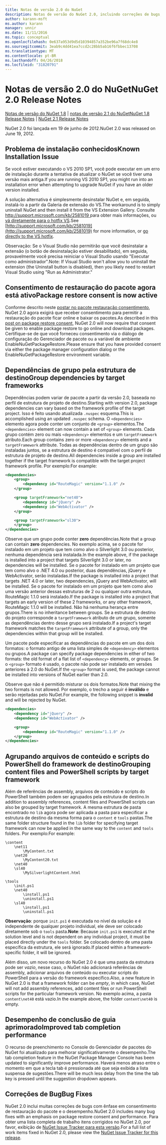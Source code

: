 ```yaml
---
title: Notas de versão 2.0 do NuGet
description: Notas de versão do NuGet 2.0, incluindo correções de bugs, problemas conhecidos, recursos adicionados e DCRs.
author: karann-msft
ms.author: karann
manager: unnir
ms.date: 11/11/2016
ms.topic: conceptual
ms.openlocfilehash: 0e637a953d9d5d10394857a352be96a7f68dc4e8
ms.sourcegitcommit: 3eab9c4dd41ea7ccd2c28bb5ab16f6fbbec13708
ms.translationtype: MT
ms.contentlocale: pt-BR
ms.lasthandoff: 04/26/2018
ms.locfileid: "31820791"
---
```

# <a name="nuget-20-release-notes"></a><span data-ttu-id="9aabd-103">Notas de versão 2.0 do NuGet</span><span class="sxs-lookup"><span data-stu-id="9aabd-103">NuGet 2.0 Release Notes</span></span>

<span data-ttu-id="9aabd-104">[Notas de versão do NuGet 1.8](../release-notes/nuget-1.8.md) | [notas de versão 2.1 do NuGet](../release-notes/nuget-2.1.md)</span><span class="sxs-lookup"><span data-stu-id="9aabd-104">[NuGet 1.8 Release Notes](../release-notes/nuget-1.8.md) | [NuGet 2.1 Release Notes](../release-notes/nuget-2.1.md)</span></span>

<span data-ttu-id="9aabd-105">NuGet 2.0 foi lançada em 19 de junho de 2012.</span><span class="sxs-lookup"><span data-stu-id="9aabd-105">NuGet 2.0 was released on June 19, 2012.</span></span>

## <a name="known-installation-issue"></a><span data-ttu-id="9aabd-106">Problema de instalação conhecidos</span><span class="sxs-lookup"><span data-stu-id="9aabd-106">Known Installation Issue</span></span>
<span data-ttu-id="9aabd-107">Se você estiver executando o VS 2010 SP1, você pode executar em um erro de instalação durante a tentativa de atualizar o NuGet se você tiver uma versão mais antiga.</span><span class="sxs-lookup"><span data-stu-id="9aabd-107">If you are running VS 2010 SP1, you might run into an installation error when attempting to upgrade NuGet if you have an older version installed.</span></span>

<span data-ttu-id="9aabd-108">A solução alternativa é simplesmente desinstalar NuGet e, em seguida, instalá-lo a partir da Galeria de extensão do VS.</span><span class="sxs-lookup"><span data-stu-id="9aabd-108">The workaround is to simply uninstall NuGet and then install it from the VS Extension Gallery.</span></span>  <span data-ttu-id="9aabd-109">Consulte [ http://support.microsoft.com/kb/2581019 ](http://support.microsoft.com/kb/2581019) para obter mais informações, ou [vá diretamente para o hotfix VS](http://bit.ly/vsixcertfix).</span><span class="sxs-lookup"><span data-stu-id="9aabd-109">See [http://support.microsoft.com/kb/2581019](http://support.microsoft.com/kb/2581019) for more information, or [go directly to the VS hotfix](http://bit.ly/vsixcertfix).</span></span>

<span data-ttu-id="9aabd-110">Observação: Se o Visual Studio não permitirão que você desinstalar a extensão (o botão de desinstalação estiver desabilitado), em seguida, provavelmente você precisa reiniciar o Visual Studio usando "Executar como administrador".</span><span class="sxs-lookup"><span data-stu-id="9aabd-110">Note: If Visual Studio won't allow you to uninstall the extension (the Uninstall button is disabled), then you likely need to restart Visual Studio using "Run as Administrator."</span></span>

## <a name="package-restore-consent-is-now-active"></a><span data-ttu-id="9aabd-111">Consentimento de restauração do pacote agora está ativo</span><span class="sxs-lookup"><span data-stu-id="9aabd-111">Package restore consent is now active</span></span>

<span data-ttu-id="9aabd-112">Conforme descrito neste [postar no pacote restauração consentimento](http://blog.nuget.org/20120518/package-restore-and-consent.html), NuGet 2.0 agora exigirá que receber consentimento para permitir a restauração do pacote ficar online e baixar os pacotes.</span><span class="sxs-lookup"><span data-stu-id="9aabd-112">As described in this [post on package restore consent](http://blog.nuget.org/20120518/package-restore-and-consent.html), NuGet 2.0 will now require that consent be given to enable package restore to go online and download packages.</span></span> <span data-ttu-id="9aabd-113">Certifique-se de que você forneceu consentimento via o diálogo de configuração do Gerenciador de pacote ou a variável de ambiente EnableNuGetPackageRestore.</span><span class="sxs-lookup"><span data-stu-id="9aabd-113">Please ensure that you have provided consent via either the package manager configuration dialog or the EnableNuGetPackageRestore environment variable.</span></span>

## <a name="group-dependencies-by-target-frameworks"></a><span data-ttu-id="9aabd-114">Dependências de grupo pela estrutura de destino</span><span class="sxs-lookup"><span data-stu-id="9aabd-114">Group dependencies by target frameworks</span></span>

<span data-ttu-id="9aabd-115">Dependências podem variar de pacote a partir da versão 2.0, baseada no perfil de estrutura de projeto de destino.</span><span class="sxs-lookup"><span data-stu-id="9aabd-115">Starting with version 2.0, package dependencies can vary based on the framework profile of the target project.</span></span> <span data-ttu-id="9aabd-116">Isso é feito usando atualizada `.nuspec` esquema.</span><span class="sxs-lookup"><span data-stu-id="9aabd-116">This is accomplished using an updated `.nuspec` schema.</span></span> <span data-ttu-id="9aabd-117">O `<dependencies>` elemento agora pode conter um conjunto de `<group>` elementos.</span><span class="sxs-lookup"><span data-stu-id="9aabd-117">The `<dependencies>` element can now contain a set of `<group>` elements.</span></span> <span data-ttu-id="9aabd-118">Cada grupo contém zero ou mais `<dependency>` elementos e um `targetFramework` atributo.</span><span class="sxs-lookup"><span data-stu-id="9aabd-118">Each group contains zero or more `<dependency>` elements and a `targetFramework` attribute.</span></span> <span data-ttu-id="9aabd-119">Todas as dependências dentro de um grupo são instaladas juntos, se a estrutura de destino é compatível com o perfil de estrutura de projeto de destino.</span><span class="sxs-lookup"><span data-stu-id="9aabd-119">All dependencies inside a group are installed together if the target framework is compatible with the target project framework profile.</span></span> <span data-ttu-id="9aabd-120">Por exemplo:</span><span class="sxs-lookup"><span data-stu-id="9aabd-120">For example:</span></span>

```xml
<dependencies>
    <group>
        <dependency id="RouteMagic" version="1.1.0" />
    </group>

    <group targetFramework="net40">
        <dependency id="jQuery" />
        <dependency id="WebActivator" />
    </group>

    <group targetFramework="sl30">
    </group>
</dependencies>
```

<span data-ttu-id="9aabd-121">Observe que um grupo pode conter **zero** dependências.</span><span class="sxs-lookup"><span data-stu-id="9aabd-121">Note that a group can contain **zero** dependencies.</span></span> <span data-ttu-id="9aabd-122">No exemplo acima, se o pacote for instalado em um projeto que tem como alvo o Silverlight 3.0 ou posterior, nenhuma dependência será instalada.</span><span class="sxs-lookup"><span data-stu-id="9aabd-122">In the example above, if the package is installed into a project that targets Silverlight 3.0 or later, no dependencies will be installed.</span></span> <span data-ttu-id="9aabd-123">Se o pacote for instalado em um projeto que tem como alvo o .NET 4.0 ou posterior, duas dependências, jQuery e WebActivator, serão instaladas.</span><span class="sxs-lookup"><span data-stu-id="9aabd-123">If the package is installed into a project that targets .NET 4.0 or later, two dependencies, jQuery and WebActivator, will be installed.</span></span>  <span data-ttu-id="9aabd-124">Se o pacote for instalado em um projeto que tem como alvo uma versão anterior dessas estruturas de 2 ou qualquer outra estrutura, RouteMagic 1.1.0 será instalado.</span><span class="sxs-lookup"><span data-stu-id="9aabd-124">If the package is installed into a project that targets an early version of these 2 frameworks, or any other framework, RouteMagic 1.1.0 will be installed.</span></span> <span data-ttu-id="9aabd-125">Não há nenhuma herança entre grupos.</span><span class="sxs-lookup"><span data-stu-id="9aabd-125">There is no inheritance between groups.</span></span> <span data-ttu-id="9aabd-126">Se a estrutura de destino do projeto corresponde a `targetFramework` atributo de um grupo, somente as dependências dentro desse grupo será instalado.</span><span class="sxs-lookup"><span data-stu-id="9aabd-126">If a project's target framework matches the `targetFramework` attribute of a group, only the dependencies within that group will be installed.</span></span>

<span data-ttu-id="9aabd-127">Um pacote pode especificar as dependências do pacote em um dos dois formatos: o formato antigo de uma lista simples de `<dependency>` elementos ou grupos.</span><span class="sxs-lookup"><span data-stu-id="9aabd-127">A package can specify package dependencies in either of two formats: the old format of a flat list of `<dependency>` elements, or groups.</span></span> <span data-ttu-id="9aabd-128">Se o `<group>` formato é usado, o pacote não pode ser instalado em versões anteriores à 2.0 do NuGet.</span><span class="sxs-lookup"><span data-stu-id="9aabd-128">If the `<group>` format is used, the package cannot be installed into versions of NuGet earlier than 2.0.</span></span>

<span data-ttu-id="9aabd-129">Observe que não é permitido misturar os dois formatos.</span><span class="sxs-lookup"><span data-stu-id="9aabd-129">Note that mixing the two formats is not allowed.</span></span> <span data-ttu-id="9aabd-130">Por exemplo, o trecho a seguir é **inválido** e serão rejeitadas pelo NuGet.</span><span class="sxs-lookup"><span data-stu-id="9aabd-130">For example, the following snippet is **invalid** and will be rejected by NuGet.</span></span>

```xml
<dependencies>
    <dependency id="jQuery" />
    <dependency id="WebActivator" />

    <group>
        <dependency id="RouteMagic" version="1.1.0" />
    </group>
</dependencies>
```

## <a name="grouping-content-files-and-powershell-scripts-by-target-framework"></a><span data-ttu-id="9aabd-131">Agrupando arquivos de conteúdo e scripts do PowerShell do framework de destino</span><span class="sxs-lookup"><span data-stu-id="9aabd-131">Grouping content files and PowerShell scripts by target framework</span></span>

<span data-ttu-id="9aabd-132">Além de referências de assembly, arquivos de conteúdo e scripts do PowerShell também podem ser agrupados pela estrutura de destino.</span><span class="sxs-lookup"><span data-stu-id="9aabd-132">In addition to assembly references, content files and PowerShell scripts can also be grouped by target framework.</span></span> <span data-ttu-id="9aabd-133">A mesma estrutura de pasta encontrado no `lib` agora pode ser aplicada a pasta para especificar a estrutura de destino da mesma forma para o `content` e `tools` pastas.</span><span class="sxs-lookup"><span data-stu-id="9aabd-133">The same folder structure found in the `lib` folder for specifying target framework can  now be applied in the same way to the `content` and `tools` folders.</span></span> <span data-ttu-id="9aabd-134">Por exemplo:</span><span class="sxs-lookup"><span data-stu-id="9aabd-134">For example:</span></span>

    \content
        \net11
            \MyContent.txt
        \net20
            \MyContent20.txt
        \net40
        \sl40
            \MySilverlightContent.html

    \tools
        \init.ps1
        \net40
            \install.ps1
            \uninstall.ps1
        \sl40
            \install.ps1
            \uninstall.ps1

<span data-ttu-id="9aabd-135">**Observação**: porque `init.ps1` é executada no nível da solução e é independente de qualquer projeto individual, ele deve ser colocado diretamente sob o `tools` pasta.</span><span class="sxs-lookup"><span data-stu-id="9aabd-135">**Note**: Because `init.ps1` is executed at the solution level and is not dependent on any individual project, it must be placed directly under the `tools` folder.</span></span> <span data-ttu-id="9aabd-136">Se colocado dentro de uma pasta específica da estrutura, ele será ignorado.</span><span class="sxs-lookup"><span data-stu-id="9aabd-136">If placed within a framework-specific folder, it will be ignored.</span></span>

<span data-ttu-id="9aabd-137">Além disso, um novo recurso do NuGet 2.0 é que uma pasta da estrutura pode ser *vazio*, nesse caso, o NuGet não adicionará referências de assembly, adicionar arquivos de conteúdo ou executar scripts do PowerShell para a versão do framework específico.</span><span class="sxs-lookup"><span data-stu-id="9aabd-137">Also, a new feature in NuGet 2.0 is that a framework folder can be *empty*, in which case, NuGet will not add assembly references, add content files or run  PowerShell scripts for the particular framework version.</span></span> <span data-ttu-id="9aabd-138">No exemplo acima, a pasta `content\net40` está vazio.</span><span class="sxs-lookup"><span data-stu-id="9aabd-138">In the example above, the folder `content\net40` is empty.</span></span>

## <a name="improved-tab-completion-performance"></a><span data-ttu-id="9aabd-139">Desempenho de conclusão de guia aprimorado</span><span class="sxs-lookup"><span data-stu-id="9aabd-139">Improved tab completion performance</span></span>
<span data-ttu-id="9aabd-140">O recurso de preenchimento no Console do Gerenciador de pacotes do NuGet foi atualizado para melhorar significativamente o desempenho.</span><span class="sxs-lookup"><span data-stu-id="9aabd-140">The tab completion feature in the NuGet Package Manager Console has been updated to significantly improve performance.</span></span> <span data-ttu-id="9aabd-141">Haverá menos atraso entre o momento em que a tecla tab é pressionada até que seja exibida a lista suspensa de sugestões.</span><span class="sxs-lookup"><span data-stu-id="9aabd-141">There will be much less delay from the time the tab key is pressed until the suggestion dropdown appears.</span></span>

## <a name="bug-fixes"></a><span data-ttu-id="9aabd-142">Correções de Bug</span><span class="sxs-lookup"><span data-stu-id="9aabd-142">Bug Fixes</span></span>
<span data-ttu-id="9aabd-143">NuGet 2.0 inclui muitas correções de bugs com ênfase em consentimento de restauração do pacote e o desempenho.</span><span class="sxs-lookup"><span data-stu-id="9aabd-143">NuGet 2.0 includes many bug fixes with an emphasis on package restore consent and performance.</span></span>
<span data-ttu-id="9aabd-144">Para obter uma lista completa de trabalho itens corrigidos no NuGet 2.0, por favor, exibição de [NuGet Issue Tracker para esta versão](http://nuget.codeplex.com/workitem/list/advanced?keyword=&status=Closed&type=All&priority=All&release=NuGet%202.0&assignedTo=All&component=All&sortField=Votes&sortDirection=Descending&page=0).</span><span class="sxs-lookup"><span data-stu-id="9aabd-144">For a full list of work items fixed in NuGet 2.0, please view the [NuGet Issue Tracker for this release](http://nuget.codeplex.com/workitem/list/advanced?keyword=&status=Closed&type=All&priority=All&release=NuGet%202.0&assignedTo=All&component=All&sortField=Votes&sortDirection=Descending&page=0).</span></span>
